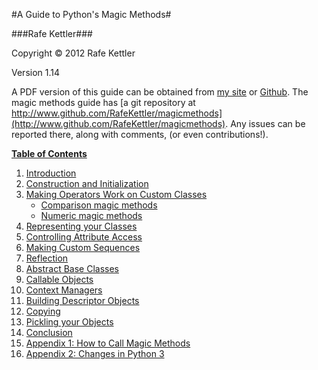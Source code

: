 #A Guide to Python's Magic Methods#

###Rafe Kettler###

Copyright &copy; 2012 Rafe Kettler

Version 1.14

A PDF version of this guide can be obtained from [my site](http://www.rafekettler.com/magicmethods.pdf) or [Github](https://github.com/RafeKettler/magicmethods/raw/master/magicmethods.pdf). The magic methods guide has [a git repository at http://www.github.com/RafeKettler/magicmethods](http://www.github.com/RafeKettler/magicmethods). Any issues can be reported 
there, along with comments, (or even contributions!).

**<a id="table" href="#table">Table of Contents</a>**


 1. [Introduction](#intro)
 2. [Construction and Initialization](#construction)
 3. [Making Operators Work on Custom Classes](#operators)
    - [Comparison magic methods](#comparisons)
    - [Numeric magic methods](#numeric)
 4. [Representing your Classes](#representations)
 5. [Controlling Attribute Access](#access)
 6. [Making Custom Sequences](#sequence)
 7. [Reflection](#reflection)
 8. [Abstract Base Classes](#abcs) 
 9. [Callable Objects](#callable)
 10. [Context Managers](#context)
 11. [Building Descriptor Objects](#descriptor)
 12. [Copying](#copying)
 13. [Pickling your Objects](#pickling)
 14. [Conclusion](#conclusion)
 15. [Appendix 1: How to Call Magic Methods](#appendix1)
 16. [Appendix 2: Changes in Python 3](#appendix2)